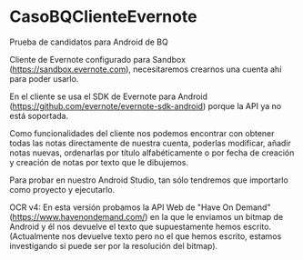# CasoBQClienteEvernote
Prueba de candidatos para Android de BQ

Cliente de Evernote configurado para Sandbox (https://sandbox.evernote.com), necesitaremos crearnos una cuenta ahí para poder usarlo.

En el cliente se usa el SDK de Evernote para Android (https://github.com/evernote/evernote-sdk-android) porque la API ya no está soportada.

Como funcionalidades del cliente nos podemos encontrar con obtener todas las notas directamente de nuestra cuenta, poderlas modificar, añadir notas nuevas, ordenarlas por título alfabéticamente o por fecha de creación y creación de notas por texto que le dibujemos.

Para probar en nuestro Android Studio, tan sólo tendremos que importarlo como proyecto y ejecutarlo.


OCR v4: En esta versión probamos la API Web de "Have On Demand" (https://www.havenondemand.com/) en la que le enviamos un bitmap de Android y él nos devuelve el texto que supuestamente hemos escrito. (Actualmente nos devuelve texto pero no el que hemos escrito, estamos investigando si puede ser por la resolución del bitmap).
